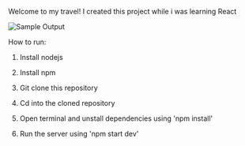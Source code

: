 Welcome to my travel! I created this project while i was learning React

![Sample Output](https://github.com/prajwl-dh/)

How to run:
1. Install nodejs

2. Install npm

3. Git clone this repository

4. Cd into the cloned repository

5. Open terminal and unstall dependencies using 'npm install'

6. Run the server using 'npm start dev'